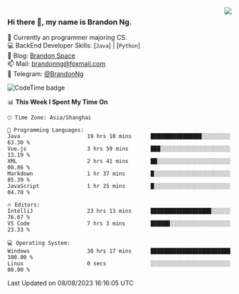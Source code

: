 <img  align="right" src="https://github-readme-stats-brandon0824.vercel.app/api/top-langs/?username=brandon0824&layout=compact">

### Hi there 👋, my name is Brandon Ng.

🌱 Currently an programmer majoring CS.  
💻 BackEnd Developer Skills: [`Java`] | [`Python`]  
📝 Blog: [Brandon Space](https://brandonng.tech)  
📫 Mail: brandonng@foxmail.com  
📰 Telegram: [@BrandonNg](https://t.me/BrandonNg24)  

![CodeTime badge](https://img.shields.io/endpoint?style=flat-square&url=https%3A%2F%2Fapi.codetime.dev%2Fshield%3Fid%3D128%26project%3D%26in%3D604800000)

<!--START_SECTION:waka-->
📊 **This Week I Spent My Time On** 

```text
🕑︎ Time Zone: Asia/Shanghai

💬 Programming Languages: 
Java                     19 hrs 10 mins      ████████████████░░░░░░░░░   63.30 % 
Vue.js                   3 hrs 59 mins       ███░░░░░░░░░░░░░░░░░░░░░░   13.19 % 
XML                      2 hrs 41 mins       ██░░░░░░░░░░░░░░░░░░░░░░░   08.86 % 
Markdown                 1 hr 37 mins        █░░░░░░░░░░░░░░░░░░░░░░░░   05.39 % 
JavaScript               1 hr 25 mins        █░░░░░░░░░░░░░░░░░░░░░░░░   04.70 % 

🔥 Editors: 
IntelliJ                 23 hrs 13 mins      ███████████████████░░░░░░   76.67 % 
VS Code                  7 hrs 3 mins        ██████░░░░░░░░░░░░░░░░░░░   23.33 % 

💻 Operating System: 
Windows                  30 hrs 17 mins      █████████████████████████   100.00 % 
Linux                    0 secs              ░░░░░░░░░░░░░░░░░░░░░░░░░   00.00 % 
```


 Last Updated on 08/08/2023 16:16:05 UTC
<!--END_SECTION:waka-->
